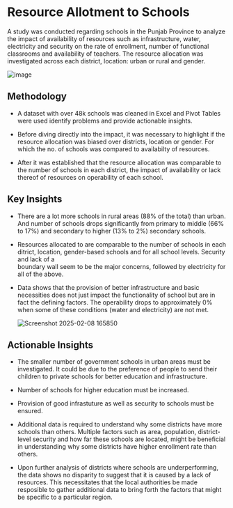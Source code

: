 # Resource Allotment to Schools

A study was conducted regarding schools in the Punjab Province to analyze the impact of availability of resources such as infrastructure, water, electricity and security on the rate of enrollment, number of functional classrooms and availability of teachers. The resource allocation was investigated across each district, location: urban or rural and gender.

![image](https://github.com/user-attachments/assets/4af4b819-50be-4bb4-8714-aaa1e9daec3d)

## Methodology

- A dataset with over 48k schools was cleaned in Excel and Pivot Tables were used identify problems and provide actionable insights.

- Before diving directly into the impact, it was necessary to highlight if the resource allocation was biased over districts, location or gender.
  For which the no. of schools was compared to availabilty of resources.

- After it was established that the resource allocation was comparable to the number of schools in each district, the impact of availability or lack thereof of 
  resources on operability of each school.

## Key Insights

- There are a lot more schools in rural areas (88% of the total) than urban. And number of schools drops significantly from primary to middle (66% to 17%) and 
  secondary to higher (13% to 2%) secondary schools.

- Resources allocated to are comparable to the number of schools in each ditrict, location, gender-based schools and for all school levels. Security and lack of a  
  boundary wall seem to be the major concerns, followed by electricity for all of the above.
  
- Data shows that the provision of better infrastructure and basic necessities does not just impact the functionality of school but are in fact the defining 
  factors. The operability drops to approximately 0% when some of these conditions (water and electricity) are not met.


  ![Screenshot 2025-02-08 165850](https://github.com/user-attachments/assets/d57b060c-947e-4b72-a74a-dad8e714105a)

## Actionable Insights

- The smaller number of government schools in urban areas must be investigated. It could be due to the preference of people to send their children to private 
  schools for better education and infrastructure.

- Number of schools for higher education must be increased.

- Provision of good infrastuture as well as security to schools must be ensured.

- Additional data is required to understand why some districts have more schools than others. Multiple factors such as area, population, district-level security 
  and how far these schools are located, might be beneficial in understanding why some districts have higher enrollment rate than others.

- Upon further analysis of districts where schools are underperforming, the data shows no disparity to suggest that it is caused by a lack of resources. This 
  necessitates that the local authorities be made resposible to gather additional data to bring forth the factors that might be specific to a particular region.

